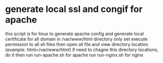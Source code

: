 # generate local ssl and congif for apache
this script is for linux to generate apache config and generate local certificate for all domain in /var/www/html directory
only set execute permission to all sh files
then open all file and view directory location (example: html=/var/www/html)
if need to chagne this directory locations, do it
then 
run run-apache.sh for apache
run run-nginx.sh for nginx